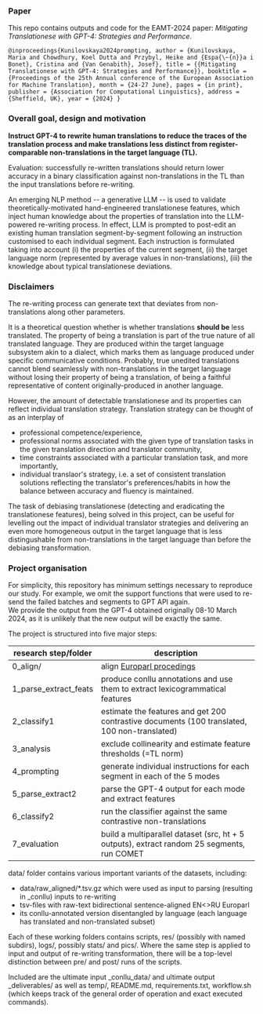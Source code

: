 ### Paper
This repo contains outputs and code for the EAMT-2024 paper: 
*Mitigating Translationese with GPT-4: Strategies and Performance*.

``@inproceedings{Kunilovskaya2024prompting,
author = {Kunilovskaya, Maria and Chowdhury, Koel Dutta and Przybyl, Heike and {Espa{\~{n}}a i Bonet}, Cristina and {Van Genabith}, Josef},
title = {{Mitigating Translationese with GPT-4: Strategies and Performance}},
booktitle = {Proceedings of the 25th Annual conference of the European Association for Machine Translation},
month = {24-27 June},
pages = {in print},
publisher = {Association for Computational Linguistics},
address = {Sheffield, UK},
year = {2024}
}``

### Overall goal, design and motivation
**Instruct GPT-4 to rewrite human translations to reduce the traces of the translation process 
and make translations less distinct from register-comparable non-translations in the target language (TL).**

Evaluation: successfully re-written translations should return lower accuracy in a binary classification 
against non-translations in the TL than the input translations before re-writing.

An emerging NLP method -- a generative LLM -- is used to validate theoretically-motivated hand-engineered 
translationese features, which inject human knowledge about the properties of translation into the LLM-powered re-writing process.
In effect, LLM is prompted to post-edit an existing human translation segment-by-segment following an instruction customised to each individual segment. 
Each instruction is formulated taking into account 
(i) the properties of the current segment, 
(ii) the target language norm (represented by average values in non-translations),
(iii) the knowledge about typical translationese deviations.

### Disclaimers
The re-writing process can generate text that deviates from non-translations along other parameters.

It is a theoretical question whether is whether translations **should be** less translated.
The property of being a translation is part of the true nature of all translated language. 
They are produced within the target language subsystem akin to a dialect, which marks them as language produced under specific communicative conditions. 
Probably, true unedited translations cannot blend seamlessly with non-translations in the target language without losing their property of being a translation, of being a faithful representative of content originally-produced in another language.

However, the amount of detectable translationese and its properties can reflect individual translation strategy. 
Translation strategy can be thought of as an interplay of 
* professional competence/experience, 
* professional norms associated with the given type of translation tasks in the given translation direction and translator community, 
* time constraints associated with a particular translation task, and more importantly,
* individual translaor's strategy, i.e. a set of consistent translation solutions reflecting the translator's preferences/habits in how the balance between accuracy and fluency is maintained.

The task of debiasing translationese (detecting and eradicating the translationese features), being solved in this project, can be useful for 
levelling out the impact of individual translator strategies and delivering an even more homogeneous output in the target language 
that is less distingushable from non-translations in the target language than before the debiasing transformation.

### Project organisation
For simplicity, this repository has minimum settings necessary to reproduce our study. 
For example, we omit the support functions that were used to re-send the failed batches and segments to GPT API again.  
We provide the output from the GPT-4 obtained originally 08-10 March 2024, as it is unlikely that the new output will be exactly the same.

The project is structured into five major steps:

| research step/folder  | description                                                                                  | 
|-----------------------|----------------------------------------------------------------------------------------------|
| 0_align/              | align [Europarl procedings](https://github.com/chozelinek/europarl)                          | 
| 1_parse_extract_feats | produce conllu annotations and use them to extract lexicogrammatical features                | 
| 2_classify1           | estimate the features and get 200 contrastive documents (100 translated, 100 non-translated) |
| 3_analysis            | exclude collinearity and estimate feature thresholds (=TL norm)                              | 
| 4_prompting           | generate individual instructions for each segment in each of the 5 modes                     | 
| 5_parse_extract2      | parse the GPT-4 output for each mode and extract features                                    | 
| 6_classify2           | run the classifier against the same contrastive non-translations                             |
| 7_evaluation          | build a multiparallel dataset (src, ht + 5 outputs), extract random 25 segments, run COMET   |



data/ folder contains various important variants of the datasets, including:
* data/raw_aligned/*.tsv.gz which were used as input to parsing (resulting in _conllu)
inputs to re-writing 
* tsv-files with raw-text bidirectional sentence-aligned EN<>RU Europarl 
* its conllu-annotated version disentangled by language (each language has translated and non-translated subset)

Each of these working folders contains scripts, res/ (possibly with named subdirs), logs/, possibly stats/ and pics/.
Where the same step is applied to input and output of re-writing transformation, 
there will be a top-level distinction between pre/ and post/ runs of the scripts. 

Included are the ultimate input _conllu_data/ and ultimate output _deliverables/
as well as temp/, README.md, requirements.txt, workflow.sh 
(which keeps track of the general order of operation and exact executed commands).


